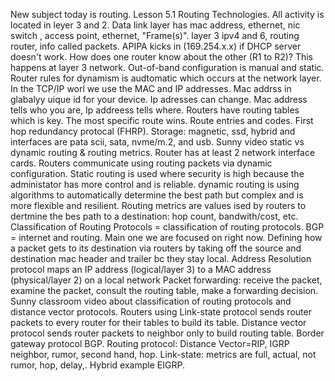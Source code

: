 New subject today is routing. Lesson 5.1 Routing Technologies. All activity is located in leyer 3 and 2. 
Data link layer has mac address, ethernet, nic switch , access point, ethernet, "Frame(s)".
layer 3 ipv4 and 6, routing router, info called packets.
APIPA kicks in (169.254.x.x) if DHCP server doesn't work.
How does one router know about the other (R1 to R2)? This happens at layer 3 network. Out-of-band configuration is manual and static.
Router rules for dynamism is audtomatic which occurs at the network layer. In the TCP/IP worl we use the MAC and IP addresses. Mac addrss in glabalyy uique id for your device.
Ip adresses can change. Mac address tells who you are, Ip addreess tells where.
Routers have routing tables which is key. The most specific route wins.
Route entries and codes. First hop redundancy protocal (FHRP).
Storage: magnetic, ssd, hybrid and interfaces are pata scii, sata, nvme/m.2, and usb.
Sunny video static vs dynamic routing & routing metrics. 
Router has at least 2 network interface cards. Routers communicate using routing packets via dynamic configuration.
Static routing is used where security is high because the administator has more control and is reliable.
dynamic routing is using algorithms to automatically determine the best path but complex and is more flexible and resilient.
Routing metrics are values ised by routers to dertmine the bes path to a destination: hop count, bandwith/cost, etc.
Classification of Routing Protocols = classification of routing protocols. BGP = internet and routing. Main one we are focused on right now.
Defining how a packet gets to its destination via routers by taking off the source and destination mac header and trailer bc they stay local.
Address Resolution protocol maps an IP address (logical/layer 3) to a MAC address (physical/layer 2) on a local network
Packet forwarding: receive the packet, examine the packet, consult the routing table, make a forwarding decision.
Sunny classroom video about classification of routing protocols and distance vector protocols.
Routers using Link-state protocol sends router packets to every router for their tables to build its table.
Distance vector protocol sends router packets to neighbor only to build routing table.
Border gateway protocol BGP. Routing protocol: Distance Vector=RIP, IGRP neighbor, rumor, second hand, hop. Link-state: metrics are full, actual, not rumor, hop, delay,. Hybrid example EIGRP.


